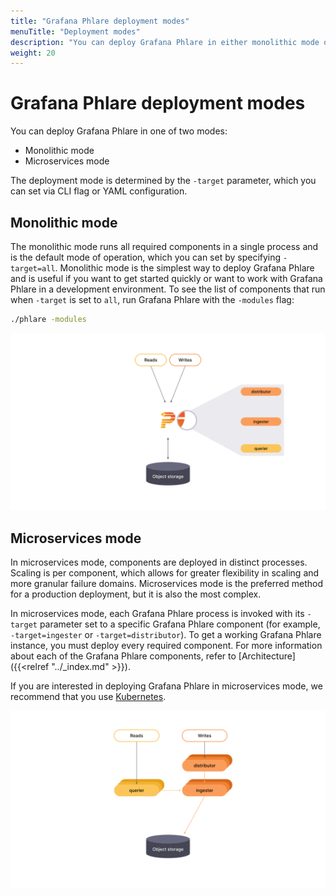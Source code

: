 ```yaml
---
title: "Grafana Phlare deployment modes"
menuTitle: "Deployment modes"
description: "You can deploy Grafana Phlare in either monolithic mode or microservices mode."
weight: 20
---
```


# Grafana Phlare deployment modes

You can deploy Grafana Phlare in one of two modes:

- Monolithic mode
- Microservices mode

The deployment mode is determined by the `-target` parameter, which you can set via CLI flag or YAML configuration.

## Monolithic mode

The monolithic mode runs all required components in a single process and is the default mode of operation, which you can set by specifying `-target=all`. Monolithic mode is the simplest way to deploy Grafana Phlare and is useful if you want to get started quickly or want to work with Grafana Phlare in a development environment. To see the list of components that run when `-target` is set to `all`, run Grafana Phlare with the `-modules` flag:

```bash
./phlare -modules
```

[//]: # "Diagram source at https://docs.google.com/presentation/d/1C1fl0pH8wmKZe8gXo-VwmUuLvGiPmADfvey15FSkWpE/edit#slide=id.g11694eaa76e_0_0"

![Phlare's monolithic mode](monolithic-mode.svg)

<!--
Monolithic mode can be horizontally scaled out by deploying multiple Grafana Phlare binaries with `-target=all`. This approach provides high-availability and increased scale without the configuration complexity of the full [microservices deployment](#microservices-mode).

[//]: # "Diagram source at https://docs.google.com/presentation/d/1C1fl0pH8wmKZe8gXo-VwmUuLvGiPmADfvey15FSkWpE/edit#slide=id.g11658e7e4c6_1_20"

![Phlare's horizontally scaled monolithic mode](scaled-monolithic-mode.svg)
 -->

## Microservices mode

In microservices mode, components are deployed in distinct processes. Scaling is per component, which allows for greater flexibility in scaling and more granular failure domains. Microservices mode is the preferred method for a production deployment, but it is also the most complex.

In microservices mode, each Grafana Phlare process is invoked with its `-target` parameter set to a specific Grafana Phlare component (for example, `-target=ingester` or `-target=distributor`). To get a working Grafana Phlare instance, you must deploy every required component. For more information about each of the Grafana Phlare components, refer to [Architecture]({{<relref "../_index.md" >}}).

If you are interested in deploying Grafana Phlare in microservices mode, we recommend that you use [Kubernetes](https://kubernetes.io/).

[//]: # "Diagram source at https://docs.google.com/presentation/d/1C1fl0pH8wmKZe8gXo-VwmUuLvGiPmADfvey15FSkWpE/edit#slide=id.g11658e7e4c6_1_53"

![Phlare's microservices mode](microservices-mode.svg)
